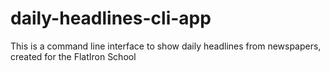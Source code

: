 # daily-headlines-cli-app
This is a command line interface to show daily headlines from newspapers, created for the FlatIron School
